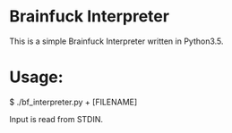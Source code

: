 # Brainfuck Interpreter

This is a simple Brainfuck Interpreter written in Python3.5.

# Usage:
$ ./bf_interpreter.py + [FILENAME]

Input is read from STDIN.

